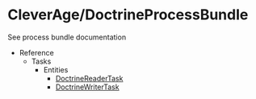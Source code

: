 CleverAge/DoctrineProcessBundle
=======================

See process bundle documentation

- Reference
    - Tasks
      - Entities
        - [DoctrineReaderTask](Documentation/reference/task/doctrine_reader_task.md)
        - [DoctrineWriterTask](Documentation/reference/task/doctrine_writer_task.md)

